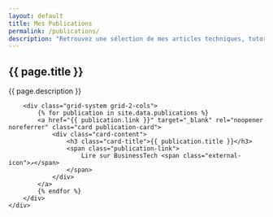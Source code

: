 ```yaml
---
layout: default
title: Mes Publications
permalink: /publications/
description: "Retrouvez une sélection de mes articles techniques, tutoriels et analyses approfondies sur le développement web, l'e-commerce et l'intelligence artificielle, publiés sur le blog de BusinessTech."
---
```


<section class="section">
    <div class="container">
        <div class="section-header">
            <h1>{{ page.title }}</h1>
            <p class="section-subtitle">{{ page.description }}</p>
        </div>

        <div class="grid-system grid-2-cols">
            {% for publication in site.data.publications %}
            <a href="{{ publication.link }}" target="_blank" rel="noopener noreferrer" class="card publication-card">
                <div class="card-content">
                    <h3 class="card-title">{{ publication.title }}</h3>
                    <span class="publication-link">
                        Lire sur BusinessTech <span class="external-icon">↗</span>
                    </span>
                </div>
            </a>
            {% endfor %}
        </div>
    </div>
</section>